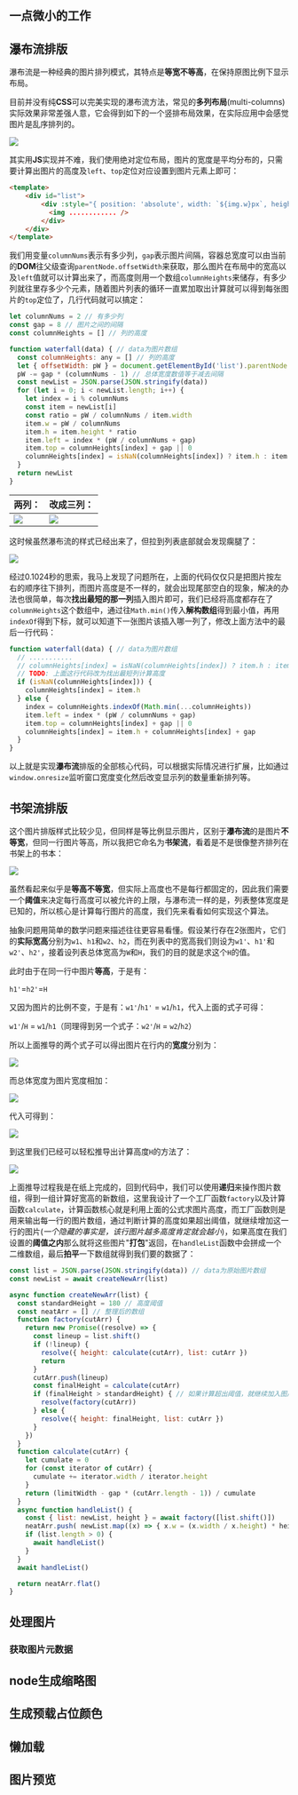 
## 一点微小的工作



## 瀑布流排版

瀑布流是一种经典的图片排列模式，其特点是**等宽不等高**，在保持原图比例下显示布局。

目前并没有纯**CSS**可以完美实现的瀑布流方法，常见的**多列布局**(multi-columns)实际效果非常差强人意，它会得到如下的一个竖排布局效果，在实际应用中会感觉图片是乱序排列的。

![](../images/0.2810012945735676.png)

其实用**JS**实现并不难，我们使用绝对定位布局，图片的宽度是平均分布的，只需要计算出图片的高度及`left`、`top`定位对应设置到图片元素上即可：

```html
<template>
    <div id="list">
        <div :style="{ position: 'absolute', width: `${img.w}px`, height: `${img.h}px`, left: `${img.left}px`, top: `${img.top}px` }" v-for="(img, i) in list" :index="i" :key="'img' + i">
          <img ............ />
        </div>
    </div>
</template>
```

我们用变量`columnNums`表示有多少列，`gap`表示图片间隔，容器总宽度可以由当前的**DOM**往父级查询`parentNode.offsetWidth`来获取，那么图片在布局中的宽高以及`left`值就可以计算出来了，而高度则用一个数组`columnHeights`来储存，有多少列就往里存多少个元素，随着图片列表的循环一直累加取出计算就可以得到每张图片的`top`定位了，几行代码就可以搞定：

```js
let columnNums = 2 // 有多少列
const gap = 8 // 图片之间的间隔
const columnHeights = [] // 列的高度

function waterfall(data) { // data为图片数组
  const columnHeights: any = [] // 列的高度
  let { offsetWidth: pW } = document.getElementById('list').parentNode.offsetWidth
  pW -= gap * (columnNums - 1) // 总体宽度数值等于减去间隔
  const newList = JSON.parse(JSON.stringify(data))
  for (let i = 0; i < newList.length; i++) {
    let index = i % columnNums
    const item = newList[i]
    const ratio = pW / columnNums / item.width
    item.w = pW / columnNums
    item.h = item.height * ratio
    item.left = index * (pW / columnNums + gap)
    item.top = columnHeights[index] + gap || 0
    columnHeights[index] = isNaN(columnHeights[index]) ? item.h : item.h + columnHeights[index] + gap
  }
  return newList
}
```

| 两列： | 改成三列： |
| --- | --- |
| ![](../images/0.9444765612071566.png) | ![](../images/0.8661529326835606.png) |

这时候虽然瀑布流的样式已经出来了，但拉到列表底部就会发现瘸腿了：

![](../images/0.5087477780331877.png)

经过0.1024秒的思索，我马上发现了问题所在，上面的代码仅仅只是把图片按左右的顺序往下排列，而图片高度是不一样的，就会出现尾部空白的现象，解决的办法也很简单，每次**找出最短的那一列**插入图片即可，我们已经将高度都存在了`columnHeights`这个数组中，通过往`Math.min()`传入**解构数组**得到最小值，再用`indexOf`得到下标，就可以知道下一张图片该插入哪一列了，修改上面方法中的最后一行代码：

```js
function waterfall(data) { // data为图片数组
  // ...........
  // columnHeights[index] = isNaN(columnHeights[index]) ? item.h : item.h + columnHeights[index] + gap
  // TODO: 上面这行代码改为找出最短列计算高度
  if (isNaN(columnHeights[index])) {
    columnHeights[index] = item.h
  } else {
    index = columnHeights.indexOf(Math.min(...columnHeights))
    item.left = index * (pW / columnNums + gap)
    item.top = columnHeights[index] + gap || 0
    columnHeights[index] = item.h + columnHeights[index] + gap
  }
}
```

以上就是实现**瀑布流**排版的全部核心代码，可以根据实际情况进行扩展，比如通过`window.onresize`监听窗口宽度变化然后改变显示列的数量重新排列等。

## 书架流排版

这个图片排版样式比较少见，但同样是等比例显示图片，区别于**瀑布流**的是图片**不等宽**，但同一行图片等高，所以我把它命名为**书架流**，看着是不是很像整齐排列在书架上的书本：

![](../images/0.14729791609720588.png)

虽然看起来似乎是**等高不等宽**，但实际上高度也不是每行都固定的，因此我们需要一个**阈值**来决定每行高度可以被允许的上限，与瀑布流一样的是，列表整体宽度是已知的，所以核心是计算每行图片的高度，我们先来看看如何实现这个算法。

抽象问题用简单的数学问题来描述往往更容易看懂。假设某行存在2张图片，它们的**实际宽高**分别为`w1`、`h1`和`w2`、`h2`，而在列表中的宽高我们则设为`w1'`、`h1'`和`w2'`、`h2'`，接着设列表总体宽高为`W`和`H`，我们的目的就是求这个`H`的值。

此时由于在同一行中图片**等高**，于是有：

`h1'`=`h2'`=`H`

又因为图片的比例不变，于是有：`w1'`/`h1'` = `w1`/`h1`，代入上面的式子可得：

`w1'`/`H` = `w1`/`h1`（同理得到另一个式子：`w2'`/`H` = `w2`/`h2`）

所以上面推导的两个式子可以得出图片在行内的**宽度**分别为：

![](../images/0.9088445081006882.png)

而总体宽度为图片宽度相加：

![](../images/0.12512274140894752.png)

代入可得到：

![](../images/0.5277533590929393.png)

到这里我们已经可以轻松推导出计算高度`H`的方法了：

![](../images/0.08622294367947037.png)

上面推导过程我是在纸上完成的，回到代码中，我们可以使用**递归**来操作图片数组，得到一组计算好宽高的新数组，这里我设计了一个工厂函数`factory`以及计算函数`calculate`，计算函数核心就是利用上面的公式求图片高度，而工厂函数则是用来输出每一行的图片数组，通过判断计算的高度如果超出阈值，就继续增加这一行的图片(*一个隐藏的事实是，该行图片越多高度肯定就会越小*)，如果高度在我们设置的**阈值之内**那么就将这些图片"**打包**"返回，在`handleList`函数中会拼成一个二维数组，最后**拍平**一下数组就得到我们要的数据了：

```js
const list = JSON.parse(JSON.stringify(data)) // data为原始图片数组
const newList = await createNewArr(list)

async function createNewArr(list) {
  const standardHeight = 180 // 高度阈值
  const neatArr = [] // 整理后的数组
  function factory(cutArr) {
    return new Promise((resolve) => {
      const lineup = list.shift()
      if (!lineup) {
        resolve({ height: calculate(cutArr), list: cutArr })
        return
      }
      cutArr.push(lineup)
      const finalHeight = calculate(cutArr)
      if (finalHeight > standardHeight) { // 如果计算超出阈值，就继续加入图片
        resolve(factory(cutArr))
      } else {
        resolve({ height: finalHeight, list: cutArr })
      }
    })
  }
  function calculate(cutArr) {
    let cumulate = 0
    for (const iterator of cutArr) {
      cumulate += iterator.width / iterator.height
    }
    return (limitWidth - gap * (cutArr.length - 1)) / cumulate
  }
  async function handleList() {
    const { list: newList, height } = await factory([list.shift()])
    neatArr.push( newList.map((x) => { x.w = (x.width / x.height) * height; x.h = height; return x }))
    if (list.length > 0) {
      await handleList()
    }
  }
  await handleList()

  return neatArr.flat()
}
```

## 处理图片

### 获取图片元数据

### 


## node生成缩略图
## 生成预载占位颜色

## 懒加载
## 图片预览


